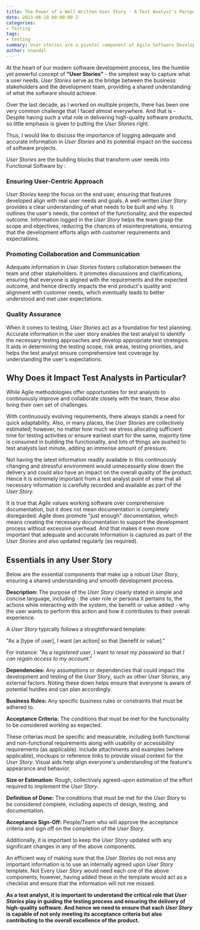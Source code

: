 ```yaml
---
title: The Power of a Well Written User Story - A Test Analyst's Perspective
date: 2023-08-18 00:00:00 Z
categories:
- Testing
tags:
- testing
summary: User stories are a pivotal component of Agile Software Development, serving as concise and user-centric descriptions of desired software functionality. Hence, here I am, discussing how crucial it is to put user stories right for setting the foundation for a well-structured, user-focused, and efficient development process. 
author: snandal
---  
```


At the heart of our modern software development process, lies the humble yet powerful concept of **"User Stories"** - the simplest way to capture what a user needs. *User Stories* serve as the bridge between the business stakeholders and the development team, providing a shared understanding of what the software should achieve.

Over the last decade, as I worked on multiple projects, there has been one very common challenge that I faced almost everywhere. And that is - Despite having such a vital role in delivering high-quality software products, so little emphasis is given to putting the *User Stories* right.

Thus, I would like to discuss the importance of logging adequate and accurate information in *User Stories* and its potential impact on the success of software projects.

*User Stories* are the building blocks that transform user needs into Functional Software by :

### Ensuring User-Centric Approach
*User Stories* keep the focus on the end user, ensuring that features developed align with real user needs and goals. A well-written *User Story* provides a clear understanding of what needs to be built and why. It outlines the user's needs, the context of the functionality, and the expected outcome. Information logged in the *User Story* helps the team grasp the scope and objectives, reducing the chances of misinterpretations, ensuring that the development efforts align with customer requirements and expectations.

### Promoting Collaboration and Communication
Adequate information in *User Stories* fosters collaboration between the team and other stakeholders. It promotes discussions and clarifications, ensuring that everyone is aligned with the requirements and the expected outcome, and hence directly impacts the end product's quality and alignment with customer needs, which eventually leads to better understood and met user expectations.

### Quality Assurance
When it comes to testing, *User Stories* act as a foundation for test planning. Accurate information in the user story enables the test analyst to identify the necessary testing approaches and develop appropriate test strategies. It aids in determining the testing scope, risk areas, testing priorities, and helps the test analyst ensure comprehensive test coverage by understanding the user's expectations.

## Why Does it Impact Test Analysts in Particular?
While Agile methodologies offer opportunities for test analysts to continuously improve and collaborate closely with the team, these also bring their own set of challenges.

With continuously evolving requirements, there always stands a need for quick adaptability. 
Also, in many places, the *User Stories* are collectively estimated; however, no matter how much we stress allocating sufficient time for testing activities or ensure earliest start for the same, majority time is consumed in building the functionality, and lots of things are pushed to test analysts last minute, adding an immense amount of pressure. 

Not having the latest information readily available in this continuously changing and stressful environment would unnecessarily slow down the delivery and could also have an impact on the overall quality of the product. Hence it is extremely important from a test analyst point of view that all necessary information is carefully recorded and available as part of the *User Story*.

It is true that Agile values working software over comprehensive documentation, but it does not mean documentation is completely disregarded. Agile does promote "just enough" documentation, which means creating the necessary documentation to support the development process without excessive overhead. And that makes it even more important that adequate and accurate information is captured as part of the *User Stories* and also updated regularly (as required).

## Essentials in any User Story
Below are the essential components that make up a robust *User Story*, ensuring a shared understanding and smooth development process.

**Description:** The purpose of the *User Story* clearly stated in simple and concise language, including - the user role or persona it pertains to, the actions while interacting with the system, the benefit or value added - why the user wants to perform this action and how it contributes to their overall experience.

A *User Story* typically follows a straightforward template: 

"As a [type of user], I want [an action] so that [benefit or value]."

For instance: "As a *registered user*, I want to *reset my password* so that *I can regain access to my account*."

**Dependencies:** Any assumptions or dependencies that could impact the development and testing of the *User Story*, such as other *User Stories*, any external factors. Noting these down helps ensure that everyone is aware of potential hurdles and can plan accordingly.

**Business Rules:** Any specific business rules or constraints that must be adhered to.

**Acceptance Criteria:** The conditions that must be met for the functionality to be considered working as expected. 

These criterias must be specific and measurable, including both functional and non-functional requirements along with usability or accessibility requirements (as applicable). Include attachments and examples (where applicable), mockups or reference links to provide visual context for the *User Story*. Visual aids help align everyone's understanding of the feature's appearance and behavior.

**Size or Estimation:** Rough, collectively agreed-upon estimation of the effort required to implement the *User Story*.

**Definition of Done:** The conditions that must be met for the *User Story* to be considered complete, including aspects of design, testing, and documentation.

**Acceptance Sign-Off:** People/Team who will approve the acceptance criteria and sign off on the completion of the *User Story*.


Additionally, it is important to keep the *User Story* updated with any significant changes in any of the above components.

An efficient way of making sure that the *User Stories* do not miss any important information is to use an internally agreed upon *User Story* template. Not Every *User Story* would need each one of the above components; however, having added these in the template would act as a checklist and ensure that the information will not me missed. 

**As a test analyst, it is important to understand the critical role that *User Stories* play in guiding the testing process and ensuring the delivery of high-quality software. And hence we need to ensure that each *User Story* is capable of not only meeting its acceptance criteria but also contributing to the overall excellence of the product.**
